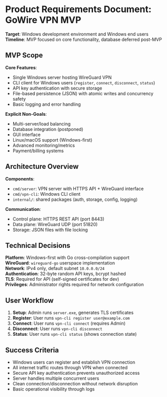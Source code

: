 # Product Requirements Document: GoWire VPN MVP

**Target**: Windows development environment and Windows end users  
**Timeline**: MVP focused on core functionality, database deferred post-MVP

## MVP Scope

**Core Features**:
- Single Windows server hosting WireGuard VPN
- CLI client for Windows users (`register`, `connect`, `disconnect`, `status`)
- API key authentication with secure storage
- File-based persistence (JSON) with atomic writes and concurrency safety
- Basic logging and error handling

**Explicit Non-Goals**:
- Multi-server/load balancing
- Database integration (postponed)
- GUI interface
- Linux/macOS support (Windows-first)
- Advanced monitoring/metrics
- Payment/billing systems

## Architecture Overview

**Components**:
- `cmd/server`: VPN server with HTTPS API + WireGuard interface
- `cmd/vpn-cli`: Windows CLI client
- `internal/`: shared packages (auth, storage, config, logging)

**Communication**:
- Control plane: HTTPS REST API (port 8443)
- Data plane: WireGuard UDP (port 51820)
- Storage: JSON files with file locking

## Technical Decisions

**Platform**: Windows-first with Go cross-compilation support  
**WireGuard**: `wireguard-go` userspace implementation  
**Network**: IPv4 only, default subnet `10.0.0.0/24`  
**Authentication**: 32-byte random API keys, bcrypt hashed  
**TLS**: Required for API (self-signed certificates for dev)  
**Privileges**: Administrator rights required for network configuration

## User Workflow

1. **Setup**: Admin runs `server.exe`, generates TLS certificates
2. **Register**: User runs `vpn-cli register user@example.com`
3. **Connect**: User runs `vpn-cli connect` (requires Admin)
4. **Disconnect**: User runs `vpn-cli disconnect`
5. **Status**: User runs `vpn-cli status` (shows connection state)

## Success Criteria

- Windows users can register and establish VPN connection
- All internet traffic routes through VPN when connected
- Secure API key authentication prevents unauthorized access
- Server handles multiple concurrent users
- Clean connection/disconnection without network disruption
- Basic operational visibility through logs
